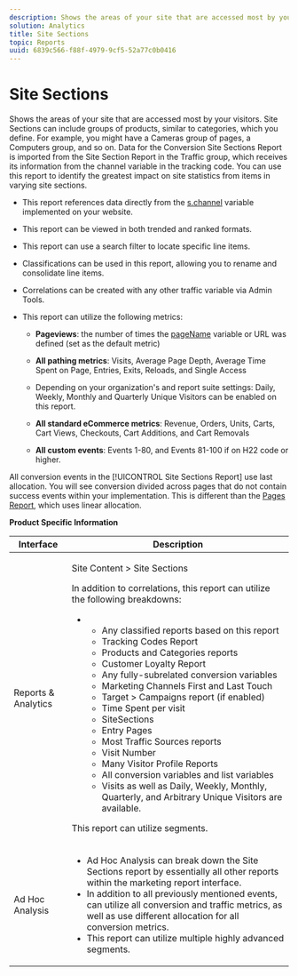 ```yaml
---
description: Shows the areas of your site that are accessed most by your visitors. Site Sections can include groups of products, similar to categories, which you define. For example, you might have a Cameras group of pages, a Computers group, and so on. Data for the Conversion Site Sections Report is imported from the Site Section Report in the Traffic group, which receives its information from the channel variable in the tracking code. You can use this report to identify the greatest impact on site statistics from items in varying site sections.
solution: Analytics
title: Site Sections
topic: Reports
uuid: 6839c566-f88f-4979-9cf5-52a77c0b0416
---
```


# Site Sections

Shows the areas of your site that are accessed most by your visitors. Site Sections can include groups of products, similar to categories, which you define. For example, you might have a Cameras group of pages, a Computers group, and so on. Data for the Conversion Site Sections Report is imported from the Site Section Report in the Traffic group, which receives its information from the channel variable in the tracking code. You can use this report to identify the greatest impact on site statistics from items in varying site sections.

* This report references data directly from the [s.channel](https://marketing.adobe.com/resources/help/en_US/sc/implement/c_channel.html) variable implemented on your website.
* This report can be viewed in both trended and ranked formats.
* This report can use a search filter to locate specific line items.
* Classifications can be used in this report, allowing you to rename and consolidate line items.
* Correlations can be created with any other traffic variable via Admin Tools.
* This report can utilize the following metrics:

    * **Pageviews**: the number of times the [pageName](https://marketing.adobe.com/resources/help/en_US/sc/implement/c_pagename.html) variable or URL was defined (set as the default metric) 
    
    * **All pathing metrics**: Visits, Average Page Depth, Average Time Spent on Page, Entries, Exits, Reloads, and Single Access 
    * Depending on your organization's and report suite settings: Daily, Weekly, Monthly and Quarterly Unique Visitors can be enabled on this report.
    * **All standard eCommerce metrics**: Revenue, Orders, Units, Carts, Cart Views, Checkouts, Cart Additions, and Cart Removals 
    * **All custom events**: Events 1-80, and Events 81-100 if on H22 code or higher.

All conversion events in the [!UICONTROL Site Sections Report] use last allocation. You will see conversion divided across pages that do not contain success events within your implementation. This is different than the [Pages Report](/help/components/c-variables/dimensionslist/reports-pages.md), which uses linear allocation.

**Product Specific Information** 

<table id="table_525FDF95C8ED4BF2A1E25BE2DA971EFB"> 
 <thead> 
  <tr> 
   <th colname="col1" class="entry"> Interface </th> 
   <th colname="col2" class="entry"> Description </th> 
  </tr> 
 </thead>
 <tbody> 
  <tr> 
   <td colname="col1"> Reports &amp; Analytics </td> 
   <td colname="col2"> <p> <span class="uicontrol"> Site Content</span> &gt; <span class="uicontrol"> Site Sections</span> </p> <p>In addition to correlations, this report can utilize the following breakdowns: </p> 
    <ul id="ul_9CD009D89B134C53807332E3C88D3C44"> 
     <li id="li_566417EB074D425C9A1F4FB28AA7FAB4"> 
      <ul id="ul_3795C7AAE6DA4B7E96FCDC7F3211DFBB"> 
       <li id="li_50B295E961724CFB83D222DE9B4C7FF2">Any classified reports based on this report </li> 
       <li id="li_697682892D8841BC8120BEC0E1AE9753"> <span class="wintitle"> Tracking Codes Report</span> </li> 
       <li id="li_F6D893FCBA7A4B3EB04715833CA41022"> <span class="wintitle"> Products</span> and <span class="wintitle"> Categories</span> reports </li> 
       <li id="li_9F379E61DB4F4753AE1FFFC8F9C17347"> <span class="wintitle"> Customer Loyalty Report</span> </li> 
       <li id="li_64A6A06F9265410ABB425DA4AF50C440">Any fully-subrelated conversion variables </li> 
       <li id="li_907DDFCC35AB48EEA5B169B4A2598FB1"> <span class="wintitle"> Marketing Channels First and Last Touch</span> </li> 
       <li id="li_B08A0DCB40154152AF1033B7629A5B5A"> <span class="uicontrol"> Target</span> &gt; <span class="uicontrol"> Campaigns</span> report (if enabled) </li> 
       <li id="li_6D4E65DD6E2B49C9A8C12181D23F185A">Time Spent per visit </li> 
       <li id="li_C6D3AD5A534243A8A6E17C663FEBA6BA">SiteSections </li> 
       <li id="li_E1F46EED5CE2425D83200A2FCB686EE5">Entry Pages </li> 
       <li id="li_1201EE0EBF13476C9A9525E0700F30F3">Most Traffic Sources reports </li> 
       <li id="li_563E07858FB1473BB22C2B191E8BE620">Visit Number </li> 
       <li id="li_1CAD77ABA6A2454282A4DA7E88C047E8">Many Visitor Profile Reports </li> 
       <li id="li_D3A04E4CD8EC4646AAB90BF19F0AFA8A">All conversion variables and list variables </li> 
       <li id="li_01C194CE0F3E4C0694A34B4C6697F385">Visits as well as Daily, Weekly, Monthly, Quarterly, and Arbitrary Unique Visitors are available. </li> 
      </ul> </li> 
    </ul> <p>This report can utilize segments. </p> </td> 
  </tr> 
  <tr> 
   <td colname="col1"> Ad Hoc Analysis </td> 
   <td colname="col2"> 
    <ul id="ul_DFF9BFC01FC1424B8905C2D2C0EFD156"> 
     <li id="li_65FDF1C165C84F729E0EE84FF671B5E4">Ad Hoc Analysis can break down the Site Sections report by essentially all other reports within the marketing report interface. </li> 
     <li id="li_2159DE10C52D40AA89E4C934FC184641">In addition to all previously mentioned events, can utilize all conversion and traffic metrics, as well as use different allocation for all conversion metrics. </li> 
     <li id="li_3A23C6286D314B5D814612469F4F77C5">This report can utilize multiple highly advanced segments. </li> 
    </ul> </td> 
  </tr> 
 </tbody> 
</table>

